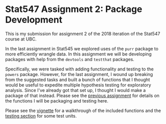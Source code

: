 # Stat547 Assignment 2: Package Development

This is my submission for assignment 2 of the 2018 iteration of the Stat547 course at UBC.

In the last assignment in Stat545 we explored uses of the `purr` package to more efficiently wrangle data. In this assignment we will be developing packages with help from the `devtools` and `testthat` packages.

Specifically, we were tasked with adding functionality and testing to the `powers` package. However, for the last assignment, I wound up breaking from the suggested tasks and built a bunch of functions that I thought would be useful to expedite multiple hypothesis testing for exploratory analysis. Since I've already got that set up, I thought I would make a package of that instead. Please see the [previous assignment](https://github.com/STAT545-UBC-students/hw06-shreeramsenthi/blob/master/purrr-exercise.md) for details on the functions I will be packaging and testing here.

Please see the [vignette](https://github.com/STAT545-UBC-students/hw07-shreeramsenthi/blob/master/dredger/vignettes) for a walkthrough of the included functions and the [testing section](https://github.com/STAT545-UBC-students/hw07-shreeramsenthi/blob/master/dredger/tests/testthat) for some test units.

